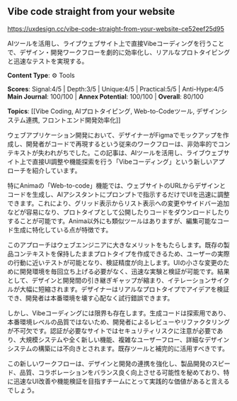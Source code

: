 ## Vibe code straight from your website

https://uxdesign.cc/vibe-code-straight-from-your-website-ce52eef25d95

AIツールを活用し、ライブウェブサイト上で直接Vibeコーディングを行うことで、デザイン・開発ワークフローを劇的に効率化し、リアルなプロトタイピングと迅速なテストを実現する。

**Content Type**: ⚙️ Tools

**Scores**: Signal:4/5 | Depth:3/5 | Unique:4/5 | Practical:5/5 | Anti-Hype:4/5
**Main Journal**: 100/100 | **Annex Potential**: 100/100 | **Overall**: 80/100

**Topics**: [[Vibe Coding, AIプロトタイピング, Web-to-Codeツール, デザインシステム連携, フロントエンド開発効率化]]

ウェブアプリケーション開発において、デザイナーがFigmaでモックアップを作成し、開発者がコードで再現するという従来のワークフローは、非効率的でコンテキストが失われがちでした。この記事は、AIツールを活用し、ライブウェブサイト上で直接UI調整や機能探索を行う「Vibeコーディング」という新しいアプローチを紹介しています。

特にAnimaの「Web-to-code」機能では、ウェブサイトのURLからデザインとコードを生成し、AIアシスタントにプロンプトで指示するだけでUIを迅速に調整できます。これにより、グリッド表示からリスト表示への変更やサイドバー追加などが容易になり、プロトタイプとして公開したりコードをダウンロードしたりすることが可能です。Anima以外にも類似ツールはありますが、編集可能なコード生成に特化している点が特徴です。

このアプローチはウェブエンジニアに大きなメリットをもたらします。既存の製品コンテキストを保持したままプロトタイプを作成できるため、ユーザーの実際の行動に近いテストが可能となり、検証精度が向上します。UIの小さな変更のために開発環境を毎回立ち上げる必要がなく、迅速な実験と検証が可能です。結果として、デザインと開発間の引き継ぎギャップが縮まり、イテレーションサイクルが大幅に短縮されます。デザイナーはリアルなプロトタイプでアイデアを検証でき、開発者は本番環境を壊す心配なく試行錯誤できます。

しかし、Vibeコーディングには限界も存在します。生成コードは探索用であり、本番環境レベルの品質ではないため、開発者によるレビューやリファクタリングが不可欠です。認証が必要なサイトではセキュリティリスクに注意が必要であり、大規模システムや全く新しい機能、複雑なユーザーフロー、詳細なデザインシステムの構築には不向きとされます。既存ツールと補完的に活用すべきです。

この新しいワークフローは、デザインと開発の連携を強化し、製品開発のスピード、品質、コラボレーションをバランス良く向上させる可能性を秘めており、特に迅速なUI改善や機能検証を目指すチームにとって実践的な価値があると言えるでしょう。